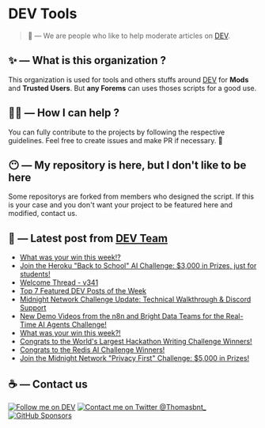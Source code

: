 # DEV Tools

> 🔧 — We are people who like to help moderate articles on [DEV](https://dev.to).

## ✨ — What is this organization ?

This organization is used for tools and others stuffs around [DEV](https://dev.to) for **Mods** and **Trusted Users**. But __any Forems__ can uses thoses scripts for a good use.


## 💪🏼 — How I can help ?

You can fully contribute to the projects by following the respective guidelines. Feel free to create issues and make PR if necessary. 🎉

## 😶 — My repository is here, but I don't like to be here

Some repositorys are forked from members who designed the script. If this is your case and you don't want your project to be featured here and modified, contact us.

## 📝 — Latest post from [DEV Team](https://dev.to/devteam)

<!-- BLOG-POST-LIST:START -->
- [What was your win this week!?](https://dev.to/devteam/what-was-your-win-this-week-4ka)
- [Join the Heroku &quot;Back to School&quot; AI Challenge: $3,000 in Prizes, just for students!](https://dev.to/devteam/join-the-heroku-back-to-school-ai-challenge-3000-in-prizes-just-for-students-2me4)
- [Welcome Thread - v341](https://dev.to/devteam/welcome-thread-v341-47g8)
- [Top 7 Featured DEV Posts of the Week](https://dev.to/devteam/top-7-featured-dev-posts-of-the-week-8d)
- [Midnight Network Challenge Update: Technical Walkthrough &amp; Discord Support](https://dev.to/devteam/midnight-network-challenge-update-technical-walkthrough-discord-support-ke9)
- [New Demo Videos from the n8n and Bright Data Teams for the Real-Time AI Agents Challenge!](https://dev.to/devteam/new-demo-videos-from-the-n8n-and-bright-data-teams-for-the-real-time-ai-agents-challenge-3of3)
- [What was your win this week?!](https://dev.to/devteam/what-was-your-win-this-week-1ack)
- [Congrats to the World&#39;s Largest Hackathon Writing Challenge Winners!](https://dev.to/devteam/congrats-to-the-worlds-largest-hackathon-writing-challenge-winners-4fa3)
- [Congrats to the Redis AI Challenge Winners!](https://dev.to/devteam/congrats-to-the-redis-ai-challenge-winners-2f2j)
- [Join the Midnight Network &quot;Privacy First&quot; Challenge: $5,000 in Prizes!](https://dev.to/devteam/join-the-midnight-network-privacy-first-challenge-5000-in-prizes-3l45)
<!-- BLOG-POST-LIST:END -->


## ☕ — Contact us

[![Follow me on DEV](https://img.shields.io/badge/dev.to-%2308090A.svg?&style=for-the-badge&logo=dev.to&logoColor=white&alt=devto)](https://dev.to/thomasbnt)
[![Contact me on Twitter @Thomasbnt_](https://img.shields.io/badge/Contact%20me%20on%20Twitter-%231DA1F2.svg?&style=for-the-badge&logo=twitter&logoColor=white&alt=twitter)](https://twitter.com/messages/1142357270-1142357270?text=Hello,%20I%20contact%20you%20from%20devtotools%20&recipient_id=1142357270) [![GitHub Sponsors](https://img.shields.io/badge/Sponsor%20me-%23EA54AE.svg?&style=for-the-badge&logo=github-sponsors&logoColor=white)](https://github.com/sponsors/thomasbnt)


